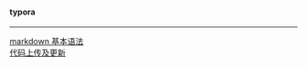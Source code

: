 #### typora
------------------------------------------------

[markdown 基本语法](https://www.jianshu.com/p/191d1e21f7ed)   
[代码上传及更新](https://www.cnblogs.com/zlxbky/p/7727895.html)

